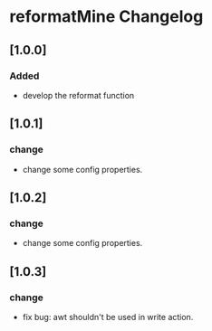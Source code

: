 <!-- Keep a Changelog guide -> https://keepachangelog.com -->

# reformatMine Changelog

## [1.0.0]
### Added
- develop the reformat function
## [1.0.1]
### change
- change some config properties.
## [1.0.2]
### change
- change some config properties.
## [1.0.3]
### change
- fix bug: awt shouldn't be used in write action.
